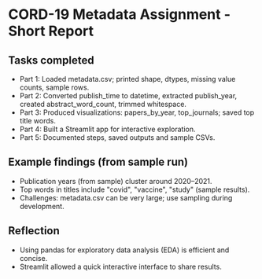 # CORD-19 Metadata Assignment - Short Report

## Tasks completed
- Part 1: Loaded metadata.csv; printed shape, dtypes, missing value counts, sample rows.
- Part 2: Converted publish_time to datetime, extracted publish_year, created abstract_word_count, trimmed whitespace.
- Part 3: Produced visualizations: papers_by_year, top_journals; saved top title words.
- Part 4: Built a Streamlit app for interactive exploration.
- Part 5: Documented steps, saved outputs and sample CSVs.

## Example findings (from sample run)
- Publication years (from sample) cluster around 2020–2021.
- Top words in titles include "covid", "vaccine", "study" (sample results).
- Challenges: metadata.csv can be very large; use sampling during development.

## Reflection
- Using pandas for exploratory data analysis (EDA) is efficient and concise.
- Streamlit allowed a quick interactive interface to share results.
